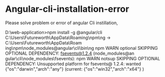 # Angular-cli-installation-error
Please solve problem or error of angular Cli instillation,  

D:\web-application>npm install -g @angular/cli
C:\Users\Futureworth\AppData\Roaming\npm\ng -> C:\Users\Futureworth\AppData\Roam
ing\npm\node_modules\@angular\cli\bin\ng
npm WARN optional SKIPPING OPTIONAL DEPENDENCY: fsevents@1.2.4 (node_modules\@an
gular\cli\node_modules\fsevents):
npm WARN notsup SKIPPING OPTIONAL DEPENDENCY: Unsupported platform for fsevents@
1.2.4: wanted {"os":"darwin","arch":"any"} (current: {"os":"win32","arch":"x64"}
)
